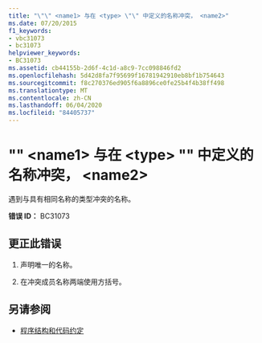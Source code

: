 ```yaml
---
title: "\"\" <name1> 与在 <type> \"\" 中定义的名称冲突， <name2>"
ms.date: 07/20/2015
f1_keywords:
- vbc31073
- bc31073
helpviewer_keywords:
- BC31073
ms.assetid: cb44155b-2d6f-4c1d-a8c9-7cc098846fd2
ms.openlocfilehash: 5d42d8fa7f95699f16781942910eb8bf1b754643
ms.sourcegitcommit: f8c270376ed905f6a8896ce0fe25b4f4b38ff498
ms.translationtype: MT
ms.contentlocale: zh-CN
ms.lasthandoff: 06/04/2020
ms.locfileid: "84405737"
---
```

# <a name="name1-conflicts-with-a-type-by-the-same-name-defined-in-name2"></a>"" \<name1> 与在 \<type> "" 中定义的名称冲突， \<name2>
遇到与具有相同名称的类型冲突的名称。  
  
 **错误 ID：** BC31073  
  
## <a name="to-correct-this-error"></a>更正此错误  
  
1. 声明唯一的名称。  
  
2. 在冲突成员名称两端使用方括号。  
  
## <a name="see-also"></a>另请参阅

- [程序结构和代码约定](../programming-guide/program-structure/program-structure-and-code-conventions.md)
